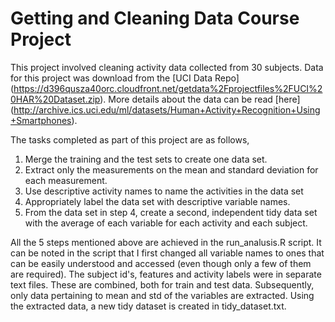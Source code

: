 # Getting and Cleaning Data Course Project

This project involved cleaning activity data collected from 30 subjects. Data for this project was download from the [UCI Data Repo] (https://d396qusza40orc.cloudfront.net/getdata%2Fprojectfiles%2FUCI%20HAR%20Dataset.zip). More details about the data can be read [here] (http://archive.ics.uci.edu/ml/datasets/Human+Activity+Recognition+Using+Smartphones).

The tasks completed as part of this project are as follows,

1. Merge the training and the test sets to create one data set.
2. Extract only the measurements on the mean and standard deviation for each measurement.
3. Use descriptive activity names to name the activities in the data set
4. Appropriately label the data set with descriptive variable names.
5. From the data set in step 4, create a second, independent tidy data set with the average of each variable for each activity and each subject.

All the 5 steps mentioned above are achieved in the run_analusis.R script. It can be noted in the script that I first changed all variable names to ones that can be easily understood and accessed (even though only a few of them are required). The subject id's, features and activity labels were in separate text files. These are combined, both for train and test data. Subsequently, only data pertaining to mean and std of the variables are extracted. Using the extracted data, a new tidy dataset is created in tidy_dataset.txt.  
